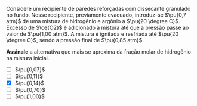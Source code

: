Considere um recipiente de paredes reforçadas com dissecante granulado no fundo. Nesse recipiente, previamente evacuado, introduz-se $\pu{0,7 atm}$ de uma mistura de hidrogênio e argônio a $\pu{20 \degree C}$. Excesso de $\ce{O2}$ é adicionado à mistura até que a pressão passe ao valor de $\pu{1,00 atm}$. A mistura é ignitada e resfriada até $\pu{20 \degree C}$, sendo a pressão final de $\pu{0,85 atm}$.

**Assinale** a alternativa que mais se aproxima da fração molar de hidrogênio na mistura inicial.

- [ ] $\pu{0,07}$
- [ ] $\pu{0,11}$
- [x] $\pu{0,14}$
- [ ] $\pu{0,70}$
- [ ] $\pu{1,00}$   
